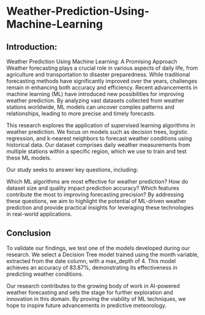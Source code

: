 # Weather-Prediction-Using-Machine-Learning

## Introduction:

Weather Prediction Using Machine Learning: A Promising Approach
Weather forecasting plays a crucial role in various aspects of daily life, from agriculture and transportation to disaster preparedness. While traditional forecasting methods have significantly improved over the years, challenges remain in enhancing both accuracy and efficiency. Recent advancements in machine learning (ML) have introduced new possibilities for improving weather prediction. By analyzing vast datasets collected from weather stations worldwide, ML models can uncover complex patterns and relationships, leading to more precise and timely forecasts.

This research explores the application of supervised learning algorithms in weather prediction. We focus on models such as decision trees, logistic regression, and k-nearest neighbors to forecast weather conditions using historical data. Our dataset comprises daily weather measurements from multiple stations within a specific region, which we use to train and test these ML models.

Our study seeks to answer key questions, including:

Which ML algorithms are most effective for weather prediction?
How do dataset size and quality impact prediction accuracy?
Which features contribute the most to improving forecasting precision?
By addressing these questions, we aim to highlight the potential of ML-driven weather prediction and provide practical insights for leveraging these technologies in real-world applications.

## Conclusion
To validate our findings, we test one of the models developed during our research. We select a Decision Tree model trained using the month variable, extracted from the date column, with a max_depth of 4. This model achieves an accuracy of 83.87%, demonstrating its effectiveness in predicting weather conditions.

Our research contributes to the growing body of work in AI-powered weather forecasting and sets the stage for further exploration and innovation in this domain. By proving the viability of ML techniques, we hope to inspire future advancements in predictive meteorology.

